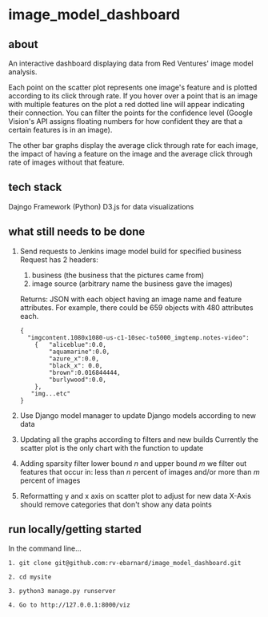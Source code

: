 # image_model_dashboard

## about

An interactive dashboard displaying data from Red Ventures' image model analysis. 

Each point on the scatter plot represents one image's feature and is plotted according to its click through rate. If you hover over a point that is an image with multiple features on the plot a red dotted line will appear indicating their connection. You can filter the points for the confidence level (Google Vision's API assigns floating numbers for how confident they are that a certain features is in an image). 

The other bar graphs display the average click through rate for each image, the impact of having a feature on the image and the average click through rate of images without that feature.

## tech stack
Dajngo Framework (Python)
D3.js for data visualizations


## what still needs to be done

1. Send requests to Jenkins image model build for specified business
    Request has 2 headers:
    1. business (the business that the pictures came from)
    2. image source (arbitrary name the business gave the images)
    
    Returns:
    JSON with each object having an image name and feature attributes. For example, there could be 659 objects with 480 attributes each.
    ```
    {
      "imgcontent.1080x1080-us-c1-10sec-to5000_imgtemp.notes-video":
        {   "aliceblue":0.0,
            "aquamarine":0.0,
            "azure_x":0.0,
            "black_x": 0.0,
            "brown":0.016844444,
            "burlywood":0.0,
        },
       "img...etc"
    }
    ```
    
2. Use Django model manager to update Django models according to new data

3. Updating all the graphs according to filters and new builds
   Currently the scatter plot is the only chart with the function to update

4. Adding sparsity filter
  lower bound _n_ and upper bound _m_
  we filter out features that occur in:
  less than _n_ percent of images and/or more than _m_ percent of images

5. Reformatting y and x axis on scatter plot to adjust for new data
   X-Axis should remove categories that don't show any data points


## run locally/getting started

In the command line...
```
1. git clone git@github.com:rv-ebarnard/image_model_dashboard.git

2. cd mysite

3. python3 manage.py runserver

4. Go to http://127.0.0.1:8000/viz
```
